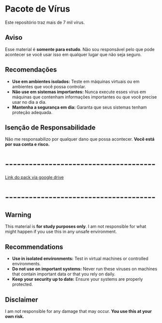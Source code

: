 # Pacote de Vírus 

Este repositório traz mais de 7 mil vírus.

## Aviso

Esse material é **somente para estudo**. Não sou responsável pelo que pode acontecer se você usar isso em qualquer lugar que não seja seguro.

## Recomendações

- **Use em ambientes isolados:** Teste em máquinas virtuais ou em ambientes que você possa controlar.
- **Não use em sistemas importantes:** Nunca execute esses vírus em máquinas que contenham informações importantes ou que você precise usar no dia a dia.
- **Mantenha a segurança em dia:** Garanta que seus sistemas tenham proteção adequada.

## Isenção de Responsabilidade

Não me responsabilizo por qualquer dano que possa acontecer. **Você está por sua conta e risco.**

# --------------------------------------
[Link do pack via google drive](https://drive.google.com/drive/folders/1etu3xqag0OlJwNuxQAClhc0qdLqfLPjD?usp=sharing "Link do pack via google drive")
# --------------------------------------

## Warning

This material is **for study purposes only**. I am not responsible for what might happen if you use this in any unsafe environment.

## Recommendations

- **Use in isolated environments:** Test in virtual machines or controlled environments.
- **Do not use on important systems:** Never run these viruses on machines that contain important data or that you rely on daily.
- **Keep your security up to date:** Ensure your systems are properly protected.

## Disclaimer

I am not responsible for any damage that may occur. **You use this at your own risk.**

